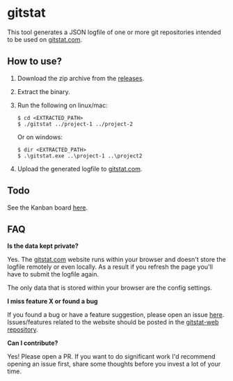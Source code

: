 # gitstat

This tool generates a JSON logfile of one or more git repositories intended to be used on [gitstat.com](https://gitstat.com).

## How to use?

1. Download the zip archive from the [releases](https://github.com/nielskrijger/gitstat/releases).
2. Extract the binary.
3. Run the following on linux/mac:

    ```
    $ cd <EXTRACTED_PATH>
    $ ./gitstat ../project-1 ../project-2
    ```
    
   Or on windows:
   
   ```
   $ dir <EXTRACTED_PATH>
   $ .\gitstat.exe ..\project-1 ..\project2
   ```
   
4. Upload the generated logfile to [gitstat.com](https://gitstat.com).

## Todo

See the Kanban board [here](https://github.com/nielskrijger/gitstat-web/projects/1).

## FAQ

__Is the data kept private?__

Yes. The [gitstat.com](https://gitstat.com) website runs within your browser and doesn't store the logfile remotely or even locally. As a result if you refresh the page you'll have to submit the logfile again.

The only data that is stored within your browser are the config settings.

__I miss feature X or found a bug__

If you found a bug or have a feature suggestion, please open an issue [here](https://github.com/nielskrijger/gitstat/issues). Issues/features related to the website should be posted in the [gitstat-web repository](https://github.com/nielskrijger/gitstat-web). 

__Can I contribute?__

Yes! Please open a PR. If you want to do significant work I'd recommend opening an issue first, share some thoughts before you invest a lot of your time.
